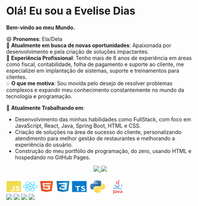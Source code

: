 # Olá! Eu sou a Evelise Dias
**Bem-vindo ao meu Mundo.**

😄 **Pronomes**: Ela/Dela  
🔭 **Atualmente em busca de novas oportunidades**: Apaixonada por desenvolvimento e pela criação de soluções impactantes.  
💼 **Experiência Profissional**: Tenho mais de 6 anos de experiência em áreas como fiscal, contabilidade, folha de pagamento e suporte ao cliente, me especializei em implantação de sistemas, suporte e treinamentos para clientes.  
💡 **O que me motiva**: Sou movida pelo desejo de resolver problemas complexos e expandir meu conhecimento constantemente no mundo da tecnologia e programação.  

🌱 **Atualmente Trabalhando em**:  
- Desenvolvimento das minhas habilidades como FullStack, com foco em JavaScript, React, Java, Spring Boot, HTML e CSS.  
- Criação de soluções na área de sucesso do cliente, personalizando atendimento para melhor gestão de restaurantes e melhorando a experiência do usuário.  
- Construção do meu portfólio de programação, do zero, usando HTML e hospedando no GitHub Pages.

<div align="center">
  <a href="https://github.com/evelisedias">
    <img height="150em" src="https://github-readme-stats.vercel.app/api?username=evelisedias&show_icons=true&theme=dark&include_all_commits=true&count_private=true"/>
    <img height="150em" src="https://github-readme-stats.vercel.app/api/top-langs/?username=evelisedias&layout=compact&langs_count=7&theme=dark"/>
  </a>
</div>

<div style="display: inline_block"><br>
  <img align="center" alt="eve-Js" height="30" width="40" src="https://raw.githubusercontent.com/devicons/devicon/master/icons/javascript/javascript-plain.svg">
  <img align="center" alt="eve-React" height="30" width="40" src="https://raw.githubusercontent.com/devicons/devicon/master/icons/react/react-original.svg">
  <img align="center" alt="eve-HTML" height="30" width="40" src="https://raw.githubusercontent.com/devicons/devicon/master/icons/html5/html5-original.svg">
  <img align="center" alt="eve-CSS" height="30" width="40" src="https://raw.githubusercontent.com/devicons/devicon/master/icons/css3/css3-original.svg">
  <img align="center" alt="eve-TypeScript" height="30" width="40" src="https://raw.githubusercontent.com/devicons/devicon/master/icons/typescript/typescript-original.svg">
  <img align="center" alt="eve-PYTHON" height="40" width="50" src="https://raw.githubusercontent.com/devicons/devicon/master/icons/python/python-original.svg">
  <img align="center" alt="eve-JAVA" height="40" width="50" src="https://raw.githubusercontent.com/devicons/devicon/master/icons/java/java-original-wordmark.svg">
</div>

<div> 
  <a href="https://instagram.com/evelisedias_" target="_blank"><img src="https://img.shields.io/badge/-Instagram-%23E4405F?style=for-the-badge&logo=instagram&logoColor=white" target="_blank"></a>
  <a href="https://discord.gg/EveliseDias#3018" target="_blank"><img src="https://img.shields.io/badge/Discord-7289DA?style=for-the-badge&logo=discord&logoColor=white" target="_blank"></a> 
  <a href="mailto:evelisedias72@gmail.com"><img src="https://img.shields.io/badge/-Gmail-%23333?style=for-the-badge&logo=gmail&logoColor=white" target="_blank"></a>
  <a href="https://www.linkedin.com/in/evelise-dias-44a72a87/" target="_blank"><img src="https://img.shields.io/badge/-LinkedIn-%230077B5?style=for-the-badge&logo=linkedin&logoColor=white" target="_blank"></a> 
</div>
